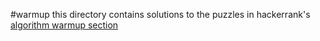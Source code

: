 #warmup
this directory contains solutions to the puzzles in hackerrank's [algorithm warmup section](https://www.hackerrank.com/domains/algorithms/warmup)

